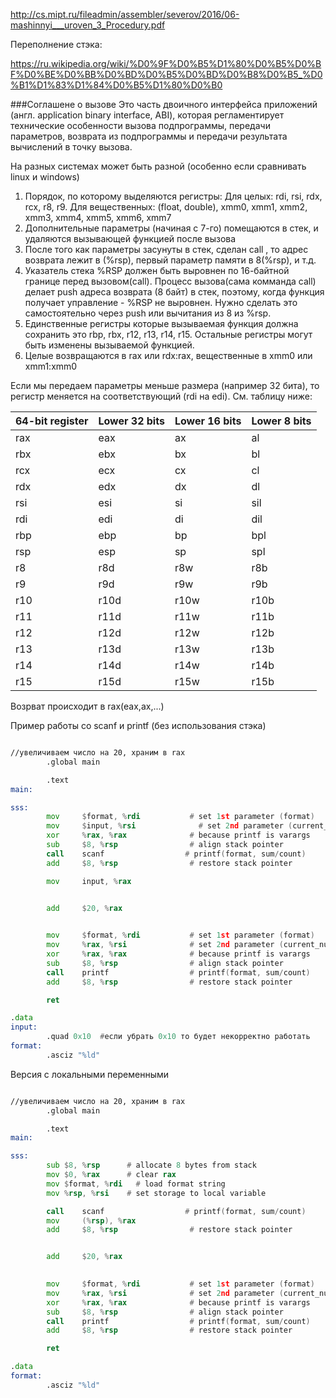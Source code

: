 http://cs.mipt.ru/fileadmin/assembler/severov/2016/06-mashinnyi___uroven_3_Procedury.pdf

Переполнение стэка:

https://ru.wikipedia.org/wiki/%D0%9F%D0%B5%D1%80%D0%B5%D0%BF%D0%BE%D0%BB%D0%BD%D0%B5%D0%BD%D0%B8%D0%B5_%D0%B1%D1%83%D1%84%D0%B5%D1%80%D0%B0

###Соглашене о вызове
Это часть двоичного интерфейса приложений (англ. application binary interface, ABI), которая регламентирует технические особенности вызова подпрограммы, передачи параметров, возврата из подпрограммы и передачи результата вычислений в точку вызова.

На разных системах может быть разной (особенно если сравнивать linux и windows)

1. Порядок, по которому выделяются регистры: Для целых: rdi, rsi, rdx, rcx, r8, r9. Для вещественных: (float, double), xmm0, xmm1, xmm2, xmm3, xmm4, xmm5, xmm6, xmm7
2. Дополнительные параметры (начиная с 7-го) помещаются в стек, и удаляются вызывающей функцией после вызова
3. После того как параметры засунуты в стек, сделан call , то адрес возврата лежит в  (%rsp), первый параметр памяти в  8(%rsp), и т.д.
4. Указатель стека %RSP должен быть выровнен по 16-байтной границе перед вызовом(call). Процесс вызова(сама комманда call) делает push адреса возврата (8 байт) в стек, поэтому, когда функция получает управление - %RSP не выровнен. Нужно сделать это самостоятельно через push или вычитания из 8 из %rsp.
5. Единственные регистры которые вызываемая функция должна сохранить это rbp, rbx, r12, r13, r14, r15. Остальные регистры могут быть изменены вызываемой функцией.
6. Целые возвращаются в rax или rdx:rax, вещественные в xmm0 или xmm1:xmm0 

Если мы передаем параметры меньше размера (например 32 бита), то регистр меняется на соответствующий (rdi на edi). См. таблицу ниже:

| 64-bit register | Lower 32 bits | Lower 16 bits | Lower 8 bits |
|-----------------|---------------|---------------|--------------|
| rax             | eax           | ax            | al           |
| rbx             | ebx           | bx            | bl           |
| rcx             | ecx           | cx            | cl           |
| rdx             | edx           | dx            | dl           |
| rsi             | esi           | si            | sil          |
| rdi             | edi           | di            | dil          |
| rbp             | ebp           | bp            | bpl          |
| rsp             | esp           | sp            | spl          |
| r8              | r8d           | r8w           | r8b          |
| r9              | r9d           | r9w           | r9b          |
| r10             | r10d          | r10w          | r10b         |
| r11             | r11d          | r11w          | r11b         |
| r12             | r12d          | r12w          | r12b         |
| r13             | r13d          | r13w          | r13b         |
| r14             | r14d          | r14w          | r14b         |
| r15             | r15d          | r15w          | r15b         |

Возрват происходит в rax(eax,ax,...)







Пример работы со scanf и printf (без использования стэка)
```asm

//увеличиваем число на 20, храним в rax
        .global main

        .text
main:

sss:
        mov     $format, %rdi           # set 1st parameter (format)
        mov     $input, %rsi              # set 2nd parameter (current_number)
        xor     %rax, %rax              # because printf is varargs
        sub     $8, %rsp                # align stack pointer
        call    scanf                  # printf(format, sum/count)
        add     $8, %rsp                # restore stack pointer

        mov     input, %rax


        add     $20, %rax

        
        mov     $format, %rdi           # set 1st parameter (format)
        mov     %rax, %rsi              # set 2nd parameter (current_number)
        xor     %rax, %rax              # because printf is varargs
        sub     $8, %rsp                # align stack pointer
        call    printf                  # printf(format, sum/count)
        add     $8, %rsp                # restore stack pointer

        ret

.data
input:   
        .quad 0x10  #если убрать 0x10 то будет некорректно работать
format:
        .asciz "%ld"

```

Версия с локальными переменными

```asm

//увеличиваем число на 20, храним в rax
        .global main

        .text
main:

sss:
        sub $8, %rsp      # allocate 8 bytes from stack
        mov $0, %rax      # clear rax
        mov $format, %rdi   # load format string
        mov %rsp, %rsi    # set storage to local variable

        call    scanf                  # printf(format, sum/count)
        mov     (%rsp), %rax
        add     $8, %rsp                # restore stack pointer


        add     $20, %rax

        
        mov     $format, %rdi           # set 1st parameter (format)
        mov     %rax, %rsi              # set 2nd parameter (current_number)
        xor     %rax, %rax              # because printf is varargs
        sub     $8, %rsp                # align stack pointer
        call    printf                  # printf(format, sum/count)
        add     $8, %rsp                # restore stack pointer

        ret

.data
format:
        .asciz "%ld"
```

